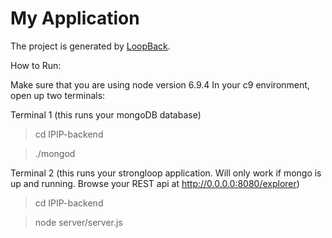 # My Application

The project is generated by [LoopBack](http://loopback.io).


How to Run:

Make sure that you are using node version 6.9.4
In your c9 environment, open up two terminals:  

Terminal 1  (this runs your mongoDB database)

>cd IPIP-backend 

>./mongod

Terminal 2 (this runs your strongloop application.  Will only work if mongo is up and running. Browse your REST api at http://0.0.0.0:8080/explorer) 

>cd IPIP-backend

>node server/server.js 


